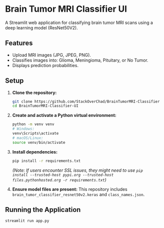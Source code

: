 # Brain Tumor MRI Classifier UI

A Streamlit web application for classifying brain tumor MRI scans using a deep learning model (ResNet50V2).

## Features
- Upload MRI images (JPG, JPEG, PNG).
- Classifies images into: Glioma, Meningioma, Pituitary, or No Tumor.
- Displays prediction probabilities.

## Setup

1.  **Clone the repository:**
    ```bash
    git clone https://github.com/StackOverChad/BrainTumorMRI-Classifier-UI.git
    cd BrainTumorMRI-Classifier-UI
    ```
2.  **Create and activate a Python virtual environment:**
    ```bash
    python -m venv venv
    # Windows:
    venv\Scripts\activate
    # macOS/Linux:
    source venv/bin/activate
    ```
3.  **Install dependencies:**
    ```bash
    pip install -r requirements.txt
    ```
    *(Note: If users encounter SSL issues, they might need to use `pip install --trusted-host pypi.org --trusted-host files.pythonhosted.org -r requirements.txt`)*

4.  **Ensure model files are present:**
    This repository includes `brain_tumor_classifier_resnet50v2.keras` and `class_names.json`.

## Running the Application
```bash
streamlit run app.py